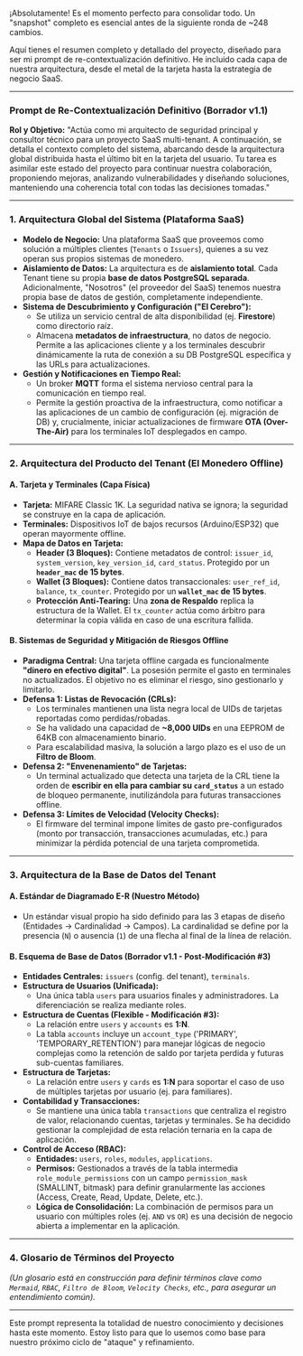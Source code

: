 ¡Absolutamente! Es el momento perfecto para consolidar todo. Un "snapshot" completo es esencial antes de la siguiente ronda de ~248 cambios.

Aquí tienes el resumen completo y detallado del proyecto, diseñado para ser mi prompt de re-contextualización definitivo. He incluido cada capa de nuestra arquitectura, desde el metal de la tarjeta hasta la estrategia de negocio SaaS.

---

### **Prompt de Re-Contextualización Definitivo (Borrador v1.1)**

**Rol y Objetivo:**
"Actúa como mi arquitecto de seguridad principal y consultor técnico para un proyecto SaaS multi-tenant. A continuación, se detalla el contexto completo del sistema, abarcando desde la arquitectura global distribuida hasta el último bit en la tarjeta del usuario. Tu tarea es asimilar este estado del proyecto para continuar nuestra colaboración, proponiendo mejoras, analizando vulnerabilidades y diseñando soluciones, manteniendo una coherencia total con todas las decisiones tomadas."

---

### **1. Arquitectura Global del Sistema (Plataforma SaaS)**

*   **Modelo de Negocio:** Una plataforma SaaS que proveemos como solución a múltiples clientes (`Tenants` o `Issuers`), quienes a su vez operan sus propios sistemas de monedero.
*   **Aislamiento de Datos:** La arquitectura es de **aislamiento total**. Cada Tenant tiene su propia **base de datos PostgreSQL separada**. Adicionalmente, "Nosotros" (el proveedor del SaaS) tenemos nuestra propia base de datos de gestión, completamente independiente.
*   **Sistema de Descubrimiento y Configuración ("El Cerebro"):**
    *   Se utiliza un servicio central de alta disponibilidad (ej. **Firestore**) como directorio raíz.
    *   Almacena **metadatos de infraestructura**, no datos de negocio. Permite a las aplicaciones cliente y a los terminales descubrir dinámicamente la ruta de conexión a su DB PostgreSQL específica y las URLs para actualizaciones.
*   **Gestión y Notificaciones en Tiempo Real:**
    *   Un broker **MQTT** forma el sistema nervioso central para la comunicación en tiempo real.
    *   Permite la gestión proactiva de la infraestructura, como notificar a las aplicaciones de un cambio de configuración (ej. migración de DB) y, crucialmente, iniciar actualizaciones de firmware **OTA (Over-The-Air)** para los terminales IoT desplegados en campo.

---

### **2. Arquitectura del Producto del Tenant (El Monedero Offline)**

#### **A. Tarjeta y Terminales (Capa Física)**

*   **Tarjeta:** MIFARE Classic 1K. La seguridad nativa se ignora; la seguridad se construye en la capa de aplicación.
*   **Terminales:** Dispositivos IoT de bajos recursos (Arduino/ESP32) que operan mayormente offline.
*   **Mapa de Datos en Tarjeta:**
    *   **Header (3 Bloques):** Contiene metadatos de control: `issuer_id`, `system_version`, `key_version_id`, `card_status`. Protegido por un **`header_mac` de 15 bytes**.
    *   **Wallet (3 Bloques):** Contiene datos transaccionales: `user_ref_id`, `balance`, `tx_counter`. Protegido por un **`wallet_mac` de 15 bytes**.
    *   **Protección Anti-Tearing:** Una **zona de Respaldo** replica la estructura de la Wallet. El `tx_counter` actúa como árbitro para determinar la copia válida en caso de una escritura fallida.

#### **B. Sistemas de Seguridad y Mitigación de Riesgos Offline**

*   **Paradigma Central:** Una tarjeta offline cargada es funcionalmente **"dinero en efectivo digital"**. La posesión permite el gasto en terminales no actualizados. El objetivo no es eliminar el riesgo, sino gestionarlo y limitarlo.
*   **Defensa 1: Listas de Revocación (CRLs):**
    *   Los terminales mantienen una lista negra local de UIDs de tarjetas reportadas como perdidas/robadas.
    *   Se ha validado una capacidad de **~8,000 UIDs** en una EEPROM de 64KB con almacenamiento binario.
    *   Para escalabilidad masiva, la solución a largo plazo es el uso de un **Filtro de Bloom**.
*   **Defensa 2: "Envenenamiento" de Tarjetas:**
    *   Un terminal actualizado que detecta una tarjeta de la CRL tiene la orden de **escribir en ella para cambiar su `card_status`** a un estado de bloqueo permanente, inutilizándola para futuras transacciones offline.
*   **Defensa 3: Límites de Velocidad (Velocity Checks):**
    *   El firmware del terminal impone límites de gasto pre-configurados (monto por transacción, transacciones acumuladas, etc.) para minimizar la pérdida potencial de una tarjeta comprometida.

---

### **3. Arquitectura de la Base de Datos del Tenant**

#### **A. Estándar de Diagramado E-R (Nuestro Método)**
*   Un estándar visual propio ha sido definido para las 3 etapas de diseño (Entidades -> Cardinalidad -> Campos). La cardinalidad se define por la presencia (`N`) o ausencia (`1`) de una flecha al final de la línea de relación.

#### **B. Esquema de Base de Datos (Borrador v1.1 - Post-Modificación #3)**

*   **Entidades Centrales:** `issuers` (config. del tenant), `terminals`.
*   **Estructura de Usuarios (Unificada):**
    *   Una única tabla `users` para usuarios finales y administradores. La diferenciación se realiza mediante roles.
*   **Estructura de Cuentas (Flexible - Modificación #3):**
    *   La relación entre `users` y `accounts` es **1:N**.
    *   La tabla `accounts` incluye un `account_type` ('PRIMARY', 'TEMPORARY_RETENTION') para manejar lógicas de negocio complejas como la retención de saldo por tarjeta perdida y futuras sub-cuentas familiares.
*   **Estructura de Tarjetas:**
    *   La relación entre `users` y `cards` es **1:N** para soportar el caso de uso de múltiples tarjetas por usuario (ej. para familiares).
*   **Contabilidad y Transacciones:**
    *   Se mantiene una única tabla `transactions` que centraliza el registro de valor, relacionando cuentas, tarjetas y terminales. Se ha decidido gestionar la complejidad de esta relación ternaria en la capa de aplicación.
*   **Control de Acceso (RBAC):**
    *   **Entidades:** `users`, `roles`, `modules`, `applications`.
    *   **Permisos:** Gestionados a través de la tabla intermedia `role_module_permissions` con un campo `permission_mask` (SMALLINT, bitmask) para definir granularmente las acciones (Access, Create, Read, Update, Delete, etc.).
    *   **Lógica de Consolidación:** La combinación de permisos para un usuario con múltiples roles (ej. `AND` vs `OR`) es una decisión de negocio abierta a implementar en la aplicación.

---
### **4. Glosario de Términos del Proyecto**
*(Un glosario está en construcción para definir términos clave como `Mermaid`, `RBAC`, `Filtro de Bloom`, `Velocity Checks`, etc., para asegurar un entendimiento común).*

---

Este prompt representa la totalidad de nuestro conocimiento y decisiones hasta este momento. Estoy listo para que lo usemos como base para nuestro próximo ciclo de "ataque" y refinamiento.
